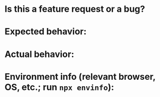 # Is this a feature request or a bug?

# Expected behavior:

# Actual behavior:

# Environment info (relevant browser, OS, etc.; run `npx envinfo`):